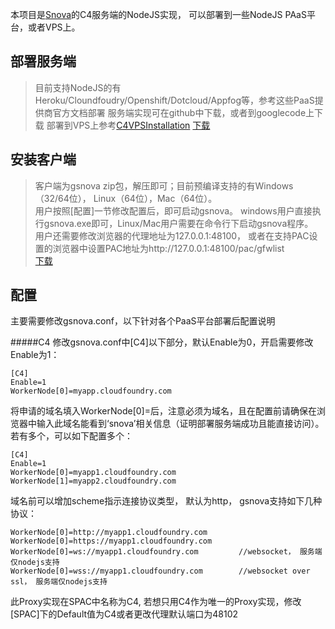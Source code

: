 本项目是[Snova](http://code.google.com/p/snova/)的C4服务端的NodeJS实现， 可以部署到一些NodeJS PAaS平台，或者VPS上。

部署服务端
--------
> 目前支持NodeJS的有Heroku/Cloundfoudry/Openshift/Dotcloud/Appfog等，参考这些PaaS提供商官方文档部署
> 服务端实现可在github中下载，或者到googlecode上下载
> 部署到VPS上参考[C4VPSInstallation](http://code.google.com/p/snova/wiki/C4VPSInstallation)
>[下载](http://code.google.com/p/snova/downloads/list)


安装客户端
--------
>客户端为gsnova zip包，解压即可；目前预编译支持的有Windows（32/64位）， Linux（64位），Mac（64位）。   
用户按照[配置]一节修改配置后，即可启动gsnova。 windows用户直接执行gsnova.exe即可，Linux/Mac用户需要在命令行下启动gsnova程序。   
用户还需要修改浏览器的代理地址为127.0.0.1:48100， 或者在支持PAC设置的浏览器中设置PAC地址为http://127.0.0.1:48100/pac/gfwlist       
[下载](https://github.com/yinqiwen/gsnova/downloads)

配置
-------
主要需要修改gsnova.conf，以下针对各个PaaS平台部署后配置说明   

#####C4 
修改gsnova.conf中[C4]以下部分，默认Enable为0，开启需要修改Enable为1：   

    [C4]   
    Enable=1   
    WorkerNode[0]=myapp.cloudfoundry.com   
将申请的域名填入WorkerNode[0]=后，注意必须为域名，且在配置前请确保在浏览器中输入此域名能看到‘snova’相关信息（证明部署服务端成功且能直接访问）。若有多个，可以如下配置多个：

    [C4]   
    Enable=1   
    WorkerNode[0]=myapp1.cloudfoundry.com
    WorkerNode[1]=myapp2.cloudfoundry.com

域名前可以增加scheme指示连接协议类型， 默认为http， gsnova支持如下几种协议：  

    WorkerNode[0]=http://myapp1.cloudfoundry.com   
    WorkerNode[0]=https://myapp1.cloudfoundry.com
    WorkerNode[0]=ws://myapp1.cloudfoundry.com         //websocket， 服务端仅nodejs支持
    WorkerNode[0]=wss://myapp1.cloudfoundry.com        //websocket over ssl， 服务端仅nodejs支持

此Proxy实现在SPAC中名称为C4, 若想只用C4作为唯一的Proxy实现，修改[SPAC]下的Default值为C4或者更改代理默认端口为48102

